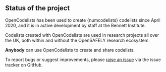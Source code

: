 ## Status of the project

OpenCodelists has been used to create {numcodelists} codelists since April 2020, and it is in active development by staff at the Bennett Institute.

Codelists created with OpenCodelists are used in research projects all over the UK, both within and without the OpenSAFELY research ecosystem.

**Anybody** can use OpenCodelists to create and share codelists.

To report bugs or suggest improvements, please
[raise an issue](https://github.com/opensafely-core/opencodelists/issues/new) via the issue tracker on GitHub.

